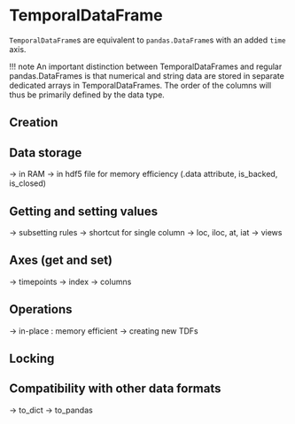 # TemporalDataFrame

`TemporalDataFrame`s are equivalent to `pandas.DataFrame`s with an added `time` axis. 

!!! note
    An important distinction between
    TemporalDataFrames and regular pandas.DataFrames is that numerical and string data are stored in separate dedicated 
    arrays in TemporalDataFrames. The order of the columns will thus be primarily defined by the data type.

## Creation


## Data storage

-> in RAM
-> in hdf5 file for memory efficiency (.data attribute, is_backed, is_closed)

## Getting and setting values

-> subsetting rules
-> shortcut for single column
-> loc, iloc, at, iat
-> views


## Axes (get and set)

-> timepoints
-> index
-> columns


## Operations

-> in-place : memory efficient
-> creating new TDFs

## Locking

## Compatibility with other data formats

-> to_dict
-> to_pandas
